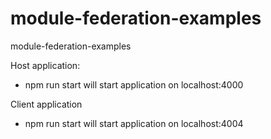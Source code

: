 # module-federation-examples
module-federation-examples

Host application:
- npm run start will start application on localhost:4000

Client application
- npm run start will start application on localhost:4004

